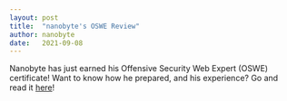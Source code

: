 ```yaml
---
layout: post
title:  "nanobyte's OSWE Review"
author: nanobyte
date:   2021-09-08
---
```


Nanobyte has just earned his Offensive Security Web Expert (OSWE) certificate! Want to know how he prepared, and his experience? Go and read it <a href="https://ubg-hacking.team/2021/08/09/nanobyte-oswe-review.html">here</a>!
